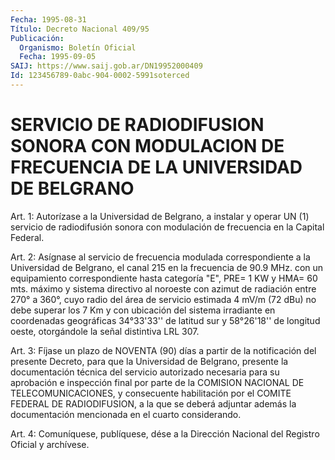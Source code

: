```yaml
---
Fecha: 1995-08-31
Título: Decreto Nacional 409/95
Publicación:
  Organismo: Boletín Oficial
  Fecha: 1995-09-05
SAIJ: https://www.saij.gob.ar/DN19952000409
Id: 123456789-0abc-904-0002-5991soterced
---
```

# SERVICIO DE RADIODIFUSION SONORA CON MODULACION DE FRECUENCIA DE LA UNIVERSIDAD DE BELGRANO

<a id="1"></a>
Art. 1: Autorízase a la Universidad  de Belgrano, a instalar y operar UN (1) servicio de radiodifusión sonora  con  modulación  de frecuencia en la Capital Federal.

<a id="2"></a>
Art. 2: Asígnase al servicio de frecuencia modulada correspondiente  a  la Universidad de Belgrano, el canal 215 en la frecuencia de 90.9 MHz. con  un equipamiento correspondiente hasta categoría "E", PRE= 1 KW y HMA= 60  mts. máximo y sistema directivo al noroeste con azimut de radiación entre  270°  a 360°, cuyo radio del área de servicio estimada 4 mV/m (72 dBu) no debe superar los 7 Km y con ubicación del sistema irradiante en coordenadas geográficas  34°33'33''  de  latitud sur y 58°26'18''  de  longitud oeste, otorgándole la señal distintiva LRL 307.

<a id="3"></a>
Art.  3: Fíjase un plazo de NOVENTA  (90)  días  a  partir de  la notificación  del  presente  Decreto,  para  que  la Universidad de Belgrano, presente la documentación técnica del servicio autorizado necesaria  para su aprobación e inspección final por  parte  de  la COMISION NACIONAL DE TELECOMUNICACIONES, y consecuente habilitación por el COMITE FEDERAL DE RADIODIFUSION, a la que se deberá adjuntar además  la  documentación  mencionada  en  el  cuarto  considerando.

<a id="4"></a>
Art. 4: Comuníquese,  publíquese, dése a la Dirección Nacional del Registro Oficial y archívese.